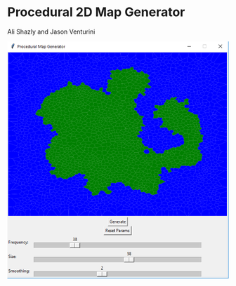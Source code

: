 # Procedural 2D Map Generator

Ali Shazly and Jason Venturini

![Program](https://github.com/AliShazly/map-generator/blob/master/images/program.png "Program screenshot")
